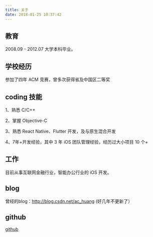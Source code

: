 ```yaml
---
title: 关于
date: 2018-01-25 10:37:42
---
```


## 教育

2008.09 - 2012.07 大学本科毕业。

## 学校经历

参加了四年 ACM 竞赛，曾多次获得省及中国区二等奖

## coding 技能

1、熟悉 C/C++ 

2、掌握 Objective-C

3、熟悉 React Native、Flutter 开发，及与原生混合开发

4、7年+开发经验，其中 3 年 iOS 团队管理经验，经历过大小项目 10 个+

## 工作

目前从事互联网金融行业，智能办公行业的 iOS 开发。

## blog

曾经的blog：http://blog.csdn.net/ac_huang (好几年不更新了）

## github

[github](https://github.com/huangzhifei)

